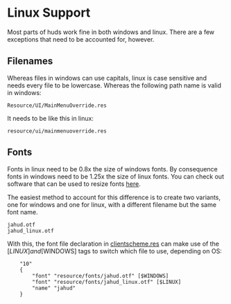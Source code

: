 # Linux Support

Most parts of huds work fine in both windows and linux. There are a few exceptions that need to be accounted for, however.

## Filenames

Whereas files in windows can use capitals, linux is case sensitive and needs every file to be lowercase. Whereas the following path name is valid in windows:
```
Resource/UI/MainMenuOverride.res
```
It needs to be like this in linux:
```
resource/ui/mainmenuoverride.res
```

## Fonts

Fonts in linux need to be 0.8x the size of windows fonts. By consequence fonts in windows need to be 1.25x the size of linux fonts. You can check out software that can be used to resize fonts [here](/0-TUTORIAL/0-Tools.md).

The easiest method to account for this difference is to create two variants, one for windows and one for linux, with a different filename but the same font name.
```
jahud.otf
jahud_linux.otf
```

With this, the font file declaration in [clientscheme.res](/0-TUTORIAL/3-Editing-Clientscheme.md) can make use of the [$LINUX] and [$WINDOWS] tags to switch which file to use, depending on OS:
```
	"10"
	{
		"font" "resource/fonts/jahud.otf" [$WINDOWS]
		"font" "resource/fonts/jahud_linux.otf" [$LINUX]
		"name" "jahud"
	}
```